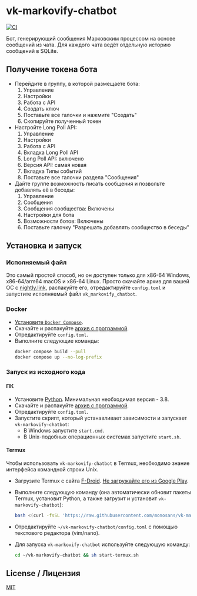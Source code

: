 # vk-markovify-chatbot

[![CI](https://github.com/monosans/vk-markovify-chatbot/actions/workflows/ci.yml/badge.svg)](https://github.com/monosans/vk-markovify-chatbot/actions/workflows/ci.yml)

Бот, генерирующий сообщения Марковским процессом на основе сообщений из чата. Для каждого чата ведёт отдельную историю сообщений в SQLite.

## Получение токена бота

- Перейдите в группу, в которой размещаете бота:
  1. Управление
  1. Настройки
  1. Работа с API
  1. Создать ключ
  1. Поставьте все галочки и нажмите "Создать"
  1. Скопируйте полученный токен
- Настройте Long Poll API:
  1. Управление
  1. Настройки
  1. Работа с API
  1. Вкладка Long Poll API
  1. Long Poll API: включено
  1. Версия API: самая новая
  1. Вкладка Типы событий
  1. Поставьте все галочки раздела "Сообщения"
- Дайте группе возможность писать сообщения и позвольте добавлять её в беседы:
  1. Управление
  1. Сообщения
  1. Сообщения сообщества: Включены
  1. Настройки для бота
  1. Возможности ботов: Включены
  1. Поставьте галочку "Разрешать добавлять сообщество в беседы"

## Установка и запуск

### Исполняемый файл

Это самый простой способ, но он доступен только для x86-64 Windows, x86-64/arm64 macOS и x86-64 Linux. Просто скачайте архив для вашей ОС с [nightly.link](https://nightly.link/monosans/vk-markovify-chatbot/workflows/ci/main?preview), распакуйте его, отредактируйте `config.toml` и запустите исполняемый файл `vk_markovify_chatbot`.

### Docker

- [Установите `Docker Compose`](https://docs.docker.com/compose/install/).
- Скачайте и распакуйте [архив с программой](https://github.com/monosans/vk-markovify-chatbot/archive/refs/heads/main.zip).
- Отредактируйте `config.toml`.
- Выполните следующие команды:
  ```bash
  docker compose build --pull
  docker compose up --no-log-prefix
  ```

### Запуск из исходного кода

#### ПК

- Установите [Python](https://python.org/downloads). Минимальная необходимая версия - 3.8.
- Скачайте и распакуйте [архив с программой](https://github.com/monosans/vk-markovify-chatbot/archive/refs/heads/main.zip).
- Отредактируйте `config.toml`.
- Запустите скрипт, который устанавливает зависимости и запускает `vk-markovify-chatbot`:
  - В Windows запустите `start.cmd`.
  - В Unix-подобных операционных системах запустите `start.sh`.

#### Termux

Чтобы использовать `vk-markovify-chatbot` в Termux, необходимо знание интерфейса командной строки Unix.

- Загрузите Termux с сайта [F-Droid](https://f-droid.org/en/packages/com.termux/). [Не загружайте его из Google Play](https://github.com/termux/termux-app#google-play-store-deprecated).
- Выполните следующую команду (она автоматически обновит пакеты Termux, установит Python, а также загрузит и установит `vk-markovify-chatbot`):

  ```bash
  bash <(curl -fsSL 'https://raw.githubusercontent.com/monosans/vk-markovify-chatbot/main/install-termux.sh')
  ```

- Отредактируйте `~/vk-markovify-chatbot/config.toml` с помощью текстового редактора (vim/nano).
- Для запуска `vk-markovify-chatbot` используйте следующую команду:
  ```bash
  cd ~/vk-markovify-chatbot && sh start-termux.sh
  ```

## License / Лицензия

[MIT](LICENSE)
